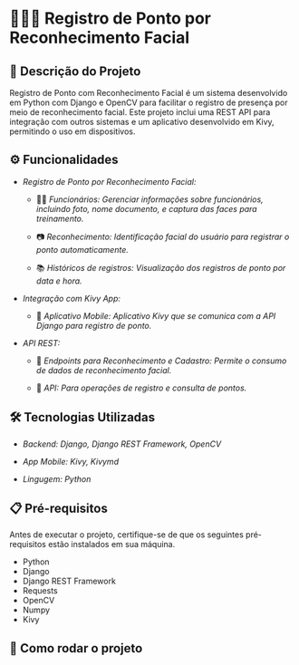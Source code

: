 # 🧑🏼‍💻 Registro de Ponto por Reconhecimento Facial

## 📝 Descrição do Projeto

Registro de Ponto com Reconhecimento Facial é um sistema desenvolvido em Python com Django e OpenCV para facilitar o registro de presença por meio de reconhecimento facial. Este projeto inclui uma REST API para integração com outros sistemas e um aplicativo desenvolvido em Kivy, permitindo o uso em dispositivos.

## ⚙️ Funcionalidades
    
- *Registro de Ponto por Reconhecimento Facial:*
    
    - ✍🏼 *Funcionários: Gerenciar informações sobre funcionários, incluindo foto, nome documento, e captura das faces para treinamento.*
    
    - 📷 *Reconhecimento: Identificação facial do usuário para registrar o ponto automaticamente.*

    - 📚 *Históricos de registros: Visualização dos registros de ponto por data e hora.*
- *Integração com Kivy App:*

    - 📱 *Aplicativo Mobile: Aplicativo Kivy que se comunica com a API Django para registro de ponto.*

- *API REST:*

    - 🔗 *Endpoints para Reconhecimento e Cadastro: Permite o consumo de dados de reconhecimento facial.*

    - 🔐 *API: Para operações de registro e consulta de pontos.*

## 🛠️ Tecnologias Utilizadas

- *Backend: Django, Django REST Framework, OpenCV*

- *App Mobile: Kivy, Kivymd*

- *Lingugem: Python*

## 📋 Pré-requisitos

Antes de executar o projeto, certifique-se de que os seguintes pré-requisitos estão instalados em sua máquina.

- Python
- Django
- Django REST Framework
- Requests
- OpenCV
- Numpy
- Kivy

## 🚀 Como rodar o projeto
